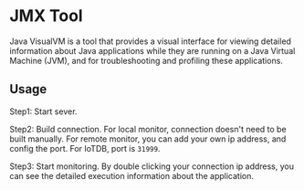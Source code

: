 <!--

```
Licensed to the Apache Software Foundation (ASF) under one
or more contributor license agreements.  See the NOTICE file
distributed with this work for additional information
regarding copyright ownership.  The ASF licenses this file
to you under the Apache License, Version 2.0 (the
"License"); you may not use this file except in compliance
with the License.  You may obtain a copy of the License at

    http://www.apache.org/licenses/LICENSE-2.0

Unless required by applicable law or agreed to in writing,
software distributed under the License is distributed on an
"AS IS" BASIS, WITHOUT WARRANTIES OR CONDITIONS OF ANY
KIND, either express or implied.  See the License for the
specific language governing permissions and limitations
under the License.
```

-->

# JMX Tool

Java VisualVM is a tool that provides a visual interface for viewing detailed information about Java applications while they are running on a Java Virtual Machine (JVM), and for troubleshooting and profiling these applications. 

## Usage

Step1: Start sever.

Step2: Build connection. For local monitor, connection doesn't need to be built manually. For remote monitor, you can add your own ip address, and config the port. For IoTDB, port is `31999`.

Step3: Start monitoring. By double clicking your connection ip address, you can see the detailed execution information about the application.
